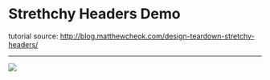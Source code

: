 #  Strethchy Headers Demo

tutorial source: http://blog.matthewcheok.com/design-teardown-stretchy-headers/

---
![](https://github.com/dan12411/StretchyHeaders/blob/master/StretchyHeaders/final.gif)
